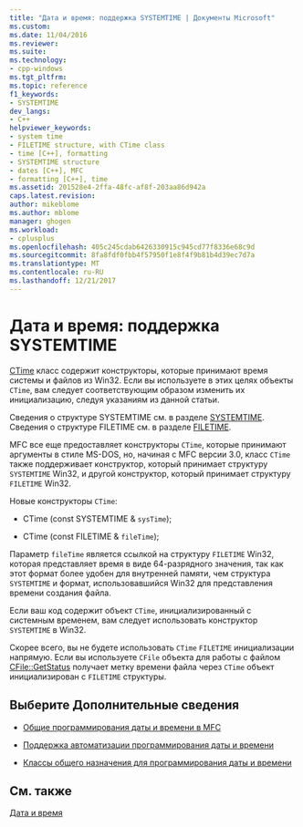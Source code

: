 ```yaml
---
title: "Дата и время: поддержка SYSTEMTIME | Документы Microsoft"
ms.custom: 
ms.date: 11/04/2016
ms.reviewer: 
ms.suite: 
ms.technology:
- cpp-windows
ms.tgt_pltfrm: 
ms.topic: reference
f1_keywords:
- SYSTEMTIME
dev_langs:
- C++
helpviewer_keywords:
- system time
- FILETIME structure, with CTime class
- time [C++], formatting
- SYSTEMTIME structure
- dates [C++], MFC
- formatting [C++], time
ms.assetid: 201528e4-2ffa-48fc-af8f-203aa86d942a
caps.latest.revision: 
author: mikeblome
ms.author: mblome
manager: ghogen
ms.workload:
- cplusplus
ms.openlocfilehash: 405c245cdab6426330915c945cd77f8336e68c9d
ms.sourcegitcommit: 8fa8fdf0fbb4f57950f1e8f4f9b81b4d39ec7d7a
ms.translationtype: MT
ms.contentlocale: ru-RU
ms.lasthandoff: 12/21/2017
---
```

# <a name="date-and-time-systemtime-support"></a>Дата и время: поддержка SYSTEMTIME
[CTime](../atl-mfc-shared/reference/ctime-class.md) класс содержит конструкторы, которые принимают время системы и файлов из Win32. Если вы используете в этих целях объекты `CTime`, вам следует соответствующим образом изменить их инициализацию, следуя указаниям из данной статьи.  
  
 Сведения о структуре SYSTEMTIME см. в разделе [SYSTEMTIME](../mfc/reference/systemtime-structure1.md). Сведения о структуре FILETIME см. в разделе [FILETIME](../mfc/reference/filetime-structure.md).  
  
 MFC все еще предоставляет конструкторы `CTime`, которые принимают аргументы в стиле MS-DOS, но, начиная с MFC версии 3.0, класс `CTime` также поддерживает конструктор, который принимает структуру `SYSTEMTIME` Win32, и другой конструктор, который принимает структуру `FILETIME` Win32.  
  
 Новые конструкторы `CTime`:  
  
-   CTime (const SYSTEMTIME & `sysTime`);  
  
-   CTime (const FILETIME & `fileTime`);  
  
 Параметр `fileTime` является ссылкой на структуру `FILETIME` Win32, которая представляет время в виде 64-разрядного значения, так как этот формат более удобен для внутренней памяти, чем структура `SYSTEMTIME` и формат, использовавшийся Win32 для представления времени создания файла.  
  
 Если ваш код содержит объект `CTime`, инициализированный с системным временем, вам следует использовать конструктор `SYSTEMTIME` в Win32.  
  
 Скорее всего, вы не будете использовать `CTime` `FILETIME` инициализации напрямую. Если вы используете `CFile` объекта для работы с файлом [CFile::GetStatus](../mfc/reference/cfile-class.md#getstatus) получает метку времени файла через `CTime` объект инициализирован с `FILETIME` структуры.  
  
## <a name="what-do-you-want-to-know-more-about"></a>Выберите Дополнительные сведения  
  
-   [Общие программирования даты и времени в MFC](../atl-mfc-shared/date-and-time.md)  
  
-   [Поддержка автоматизации программирования даты и времени](../atl-mfc-shared/date-and-time-automation-support.md)  
  
-   [Классы общего назначения для программирования даты и времени](../atl-mfc-shared/date-and-time-general-purpose-classes.md)  
  
## <a name="see-also"></a>См. также  
 [Дата и время](../atl-mfc-shared/date-and-time.md)


